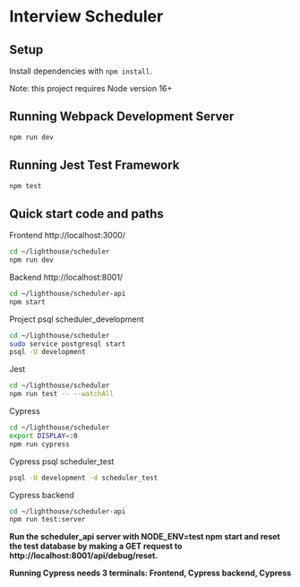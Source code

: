 # Interview Scheduler

## Setup

Install dependencies with `npm install`.

Note: this project requires Node version 16+

## Running Webpack Development Server

```sh
npm run dev
```

## Running Jest Test Framework

```sh
npm test
```
## Quick start code and paths

Frontend http://localhost:3000/
```sh
cd ~/lighthouse/scheduler
npm run dev
```

Backend http://localhost:8001/
```sh
cd ~/lighthouse/scheduler-api
npm start
```

Project psql scheduler_development
```sh
cd ~/lighthouse/scheduler
sudo service postgresql start
psql -U development
```

Jest
```sh
cd ~/lighthouse/scheduler
npm run test -- --watchAll
```

Cypress
```sh
cd ~/lighthouse/scheduler
export DISPLAY=:0
npm run cypress
```

Cypress psql scheduler_test 
```sh
psql -U development -d scheduler_test
```

Cypress backend
```sh
cd ~/lighthouse/scheduler-api 
npm run test:server
```

**Run the scheduler_api server with NODE_ENV=test npm start and reset the test database by making a GET request to http://localhost:8001/api/debug/reset.**

**Running Cypress needs 3 terminals: Frontend, Cypress backend, Cypress**
